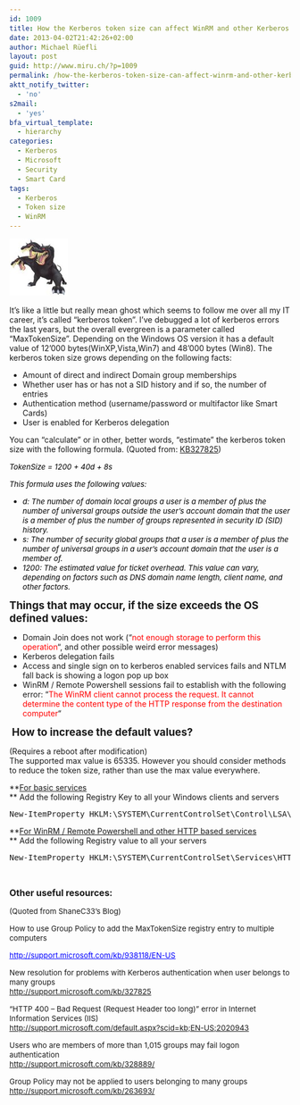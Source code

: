 ```yaml
---
id: 1009
title: How the Kerberos token size can affect WinRM and other Kerberos based services
date: 2013-04-02T21:42:26+02:00
author: Michael Rüefli
layout: post
guid: http://www.miru.ch/?p=1009
permalink: /how-the-kerberos-token-size-can-affect-winrm-and-other-kerberos-based-services/
aktt_notify_twitter:
  - 'no'
s2mail:
  - 'yes'
bfa_virtual_template:
  - hierarchy
categories:
  - Kerberos
  - Microsoft
  - Security
  - Smart Card
tags:
  - Kerberos
  - Token size
  - WinRM
---
```

![](../images/2013/04/040213_1942_HowtheKerbe1.jpg)

It&#8217;s like a little but really mean ghost which seems to follow me over all my IT career, it&#8217;s called &#8220;kerberos token&#8221;. I&#8217;ve debugged a lot of kerberos errors the last years, but the overall evergreen is a parameter called &#8220;MaxTokenSize&#8221;. Depending on the Windows OS version it has a default value of 12&#8217;000 bytes(WinXP,Vista,Win7) and 48&#8217;000 bytes (Win8). The kerberos token size grows depending on the following facts:

  * Amount of direct and indirect Domain group memberships
  * Whether user has or has not a SID history and if so, the number of entries
  * Authentication method (username/password or multifactor like Smart Cards)
  * User is enabled for Kerberos delegation

You can &#8220;calculate&#8221; or in other, better words, &#8220;estimate&#8221; the kerberos token size with the following formula. (Quoted from: [KB327825](http://support.microsoft.com/kb/327825/en-us))

<span style="color: black; font-size: 10pt;"><em>TokenSize = 1200 + 40d + 8s</em><br /> </span>

<span style="color: black; font-size: 10pt;"><em>This formula uses the following values:</em><br /> </span>

  * <span style="color: black; font-size: 10pt;"><em>d: The number of domain local groups a user is a member of plus the number of universal groups outside the user&#8217;s account domain that the user is a member of plus the number of groups represented in security ID (SID) history.</em><br /> </span>
  * <span style="color: black; font-size: 10pt;"><em>s: The number of security global groups that a user is a member of plus the number of universal groups in a user&#8217;s account domain that the user is a member of.</em><br /> </span>
  * <span style="color: black; font-size: 10pt;"><em>1200: The estimated value for ticket overhead. This value can vary, depending on factors such as DNS domain name length, client name, and other factors.</em><br /> </span>

<span style="font-size: 14pt;"><strong>Things that may occur, if the size exceeds the OS defined values: </strong><br /> </span>

  * Domain Join does not work (&#8220;<span style="color: red;">not enough storage to perform this operation</span>&#8220;, and other possible weird error messages)
  * Kerberos delegation fails
  * Access and single sign on to kerberos enabled services fails and NTLM fall back is showing a logon pop up box
  * WinRM / Remote Powershell sessions fail to establish with the following error: &#8220;<span style="color: red;">The WinRM client cannot process the request. It cannot determine the content type of the HTTP response from the destination computer</span>&#8220;

<span style="font-size: 12pt;"> </span><span style="font-size: 14pt;"><strong>How to increase the default values?</strong></span>

(Requires a reboot after modification)  
The supported max value is 65335. However you should consider methods to reduce the token size, rather than use the max value everywhere.

**<span style="text-decoration: underline;">For basic services</span>  
** Add the following Registry Key to all your Windows clients and servers

<pre>New-ItemProperty HKLM:\SYSTEM\CurrentControlSet\Control\LSA\Kerberos\Parameters -Name "MaxTokenSize" -Value 65335 -PropertyType "DWORD"</pre>

**<span style="text-decoration: underline;">For WinRM / Remote Powershell and other HTTP based services</span>  
** Add the following Registry value to all your servers

<pre>New-ItemProperty HKLM:\SYSTEM\CurrentControlSet\Services\HTTP\Parameters -Name "MaxFieldLength" -Value 65335 -PropertyType "DWORD" New-ItemProperty HKLM:\SYSTEM\CurrentControlSet\Services\HTTP\Parameters -Name "MaxRequestBytes" -Value 40000 -PropertyType "DWORD"</pre>

&nbsp;

<span style="font-size: 12pt;"><strong>Other useful resources:</strong></span>

<span style="font-size: 10pt;">(Quoted from ShaneC33&#8217;s Blog)<br /> </span>

<span style="font-size: 10pt;">How to use Group Policy to add the MaxTokenSize registry entry to multiple computers<br /> </span>

[<span style="color: blue; font-size: 10pt; text-decoration: underline;">http://support.microsoft.com/kb/938118/EN-US</span>](http://support.microsoft.com/kb/938118/EN-US)<span style="font-size: 10pt;"><br /> </span>

<span style="font-size: 10pt;">New resolution for problems with Kerberos authentication when user belongs to many groups<br /> <a href="http://support.microsoft.com/kb/327825"><span style="color: blue; text-decoration: underline;">http://support.microsoft.com/kb/327825</span></a><br /> </span>

<span style="font-size: 10pt;">&#8220;HTTP 400 &#8211; Bad Request (Request Header too long)&#8221; error in Internet Information Services (IIS)<br /> <a href="http://support.microsoft.com/default.aspx?scid=kb;EN-US;2020943"><span style="color: blue; text-decoration: underline;">http://support.microsoft.com/default.aspx?scid=kb;EN-US;2020943</span></a><br /> </span>

<span style="font-size: 10pt;">Users who are members of more than 1,015 groups may fail logon authentication<br /> <a href="http://support.microsoft.com/kb/328889/"><span style="color: blue; text-decoration: underline;">http://support.microsoft.com/kb/328889/</span></a><br /> </span>

<span style="font-size: 10pt;">Group Policy may not be applied to users belonging to many groups<br /> <a href="http://support.microsoft.com/kb/263693/"><span style="color: blue; text-decoration: underline;">http://support.microsoft.com/kb/263693/</span></a><br /> </span>

&nbsp;

<span style="font-size: 12pt;"><br /> </span>